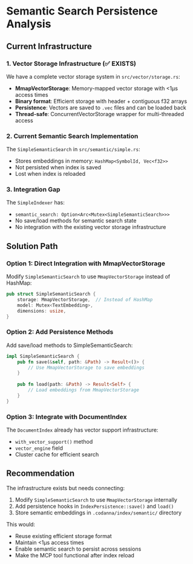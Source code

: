 # Semantic Search Persistence Analysis

## Current Infrastructure

### 1. Vector Storage Infrastructure (✅ EXISTS)
We have a complete vector storage system in `src/vector/storage.rs`:
- **MmapVectorStorage**: Memory-mapped vector storage with <1μs access times
- **Binary format**: Efficient storage with header + contiguous f32 arrays
- **Persistence**: Vectors are saved to `.vec` files and can be loaded back
- **Thread-safe**: ConcurrentVectorStorage wrapper for multi-threaded access

### 2. Current Semantic Search Implementation
The `SimpleSemanticSearch` in `src/semantic/simple.rs`:
- Stores embeddings in memory: `HashMap<SymbolId, Vec<f32>>`
- Not persisted when index is saved
- Lost when index is reloaded

### 3. Integration Gap
The `SimpleIndexer` has:
- `semantic_search: Option<Arc<Mutex<SimpleSemanticSearch>>>`
- No save/load methods for semantic search state
- No integration with the existing vector storage infrastructure

## Solution Path

### Option 1: Direct Integration with MmapVectorStorage
Modify `SimpleSemanticSearch` to use `MmapVectorStorage` instead of HashMap:
```rust
pub struct SimpleSemanticSearch {
    storage: MmapVectorStorage,  // Instead of HashMap
    model: Mutex<TextEmbedding>,
    dimensions: usize,
}
```

### Option 2: Add Persistence Methods
Add save/load methods to SimpleSemanticSearch:
```rust
impl SimpleSemanticSearch {
    pub fn save(&self, path: &Path) -> Result<()> {
        // Use MmapVectorStorage to save embeddings
    }
    
    pub fn load(path: &Path) -> Result<Self> {
        // Load embeddings from MmapVectorStorage
    }
}
```

### Option 3: Integrate with DocumentIndex
The `DocumentIndex` already has vector support infrastructure:
- `with_vector_support()` method
- `vector_engine` field
- Cluster cache for efficient search

## Recommendation

The infrastructure exists but needs connecting:
1. Modify `SimpleSemanticSearch` to use `MmapVectorStorage` internally
2. Add persistence hooks in `IndexPersistence::save()` and `load()`
3. Store semantic embeddings in `.codanna/index/semantic/` directory

This would:
- Reuse existing efficient storage format
- Maintain <1μs access times
- Enable semantic search to persist across sessions
- Make the MCP tool functional after index reload